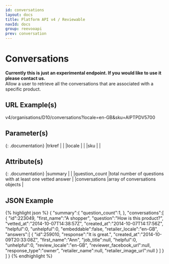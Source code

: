 ```yaml
---
id: conversations
layout: docs
title: Platform API v4 / Reviewable
navId: docs
group: reevooapi
prev: conversation
---
```


# Conversations
<div class="warning">
  <strong>Currently this is just an experimental endpoint. If you would like to use it please contact us. </strong> 
</div>
Allow a user to retrieve all the conversations that are associated with a specific product.

## URL Example(s)
v4/organisations/D10/conversations?locale=en-GB&sku=AIPTPDV5700


## Parameter(s)

{: .documentation}
|trkref     |         |
|locale     |         |
|sku        |         |


## Attribute(s)

{: .documentation}
|summary                                                 |                                                                |
|<span class="indent-1">question_count</span>            |total number of questions with at least one vetted answer       |
|conversations                                           |array of conversations objects                                  |

## JSON Example
{% highlight json %}
{
   "summary":{
      "question_count":1,
   },
   "conversations":[
      {
         "id":223049,
         "first_name":"A shopper",
         "question":"How is this product?",
         "vetted_at":"2014-10-07T14:38:57Z",
         "created_at":"2014-10-07T14:17:56Z",
         "helpful":0,
         "unhelpful":0,
         "embeddable":false,
         "retailer_locale":"en-GB",
         "answers":[
            {
               "id":259010,
               "response":"It is great.",
               "created_at":"2014-10-09T20:33:08Z",
               "first_name":"Ann",
               "job_title":null,
               "helpful":0,
               "unhelpful":0,
               "review_locale":"en-GB",
               "reviewer_facebook_url":null,
               "response_type":"owner",
               "retailer_name":null,
               "retailer_image_url":null
            }
         ]
      }
   ]
}
{% endhighlight %}